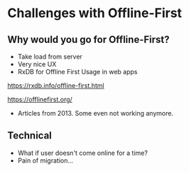 # Challenges with Offline-First

## Why would you go for Offline-First?

- Take load from server
- Very nice UX
- RxDB for Offline First Usage in web apps

https://rxdb.info/offline-first.html

https://offlinefirst.org/

- Articles from 2013. Some even not working anymore.

## Technical

- What if user doesn't come online for a time?
- Pain of migration...
